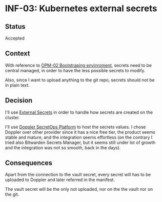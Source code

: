 # INF-03: Kubernetes external secrets

## Status

Accepted

## Context

With reference to [OPM-02 Bootstraping envinroment](https://github.com/Grimoldi/ferrea-adrs/blob/main/OPM-02-Bootstrap-environment.md), secrets need to be central managed, in order to have the less possible secrets to modify.

Also, since I want to upload anything to the git repo, secrets should not be in plain text.

## Decision

I'll use [External Secrets](https://external-secrets.io/latest/) in order to handle how secrets are created on the cluster.

I'll use [Doppler SecretOps Platform](https://www.doppler.com/) to host the secrets values. I chose Doppler over other provider since it has a nice free tier, the product seems stable and mature, and the integration seems effortless (on the contrary I tried also Bitwarden Secrets Manager, but it seems still under lot of growth and the integration was not so smooth, back in the days).

## Consequences

Apart from the connection to the vault secret, every secret will has to be uploaded to Doppler and later referred in the manifest.

The vault secret will be the only not uploaded, nor on the the vault nor on the git.
